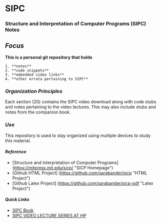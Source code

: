 # SIPC
### **Structure and Interpretation of Computer Programs (SIPC) Notes**

## 	_Focus_
**This is a personal git repository that holds**

    1. **notes**
    2. **code snippets**
    3. **embedded video links**
    4. **other errata pertaining to SIPC**

### _Organization Principles_
Each section (20) contains the SIPC video download along with
code stubs and notes pertaining to the video lectures.  This
may also include stubs and notes from the companion book.

### _Use_
This repository is used to stay organized using multiple devices
to study this material.

#### _Reference_

+ [Structure and Interpretation of Computer Programs] (https://mitpress.mit.edu/sicp/ "SICP Homepage")
+ [Github HTML Project] (https://github.com/sarabander/sicp "HTML Project")
+ [Github Latex Project] (https://github.com/sarabander/sicp-pdf "Latex Project")

#### _Quick Links_

+ [SIPC Book](http://sarabander.github.io/sicp/ "SICP BOOK")
+ [SIPC VIDEO LECTURE SERIES AT HP](https://ocw.mit.edu/courses/electrical-engineering-and-computer-science/6-001-structure-and-interpretation-of-computer-programs-spring-2005/video-lectures/ "SICP VIDEO")
